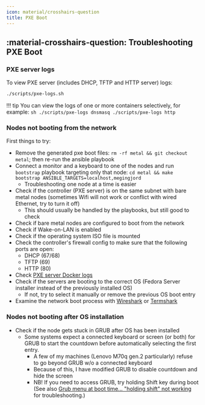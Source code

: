 ```yaml
---
icon: material/crosshairs-question
title: PXE Boot
---
```


## :material-crosshairs-question: Troubleshooting PXE Boot

### PXE server logs

To view PXE server (includes DHCP, TFTP and HTTP server) logs:

```sh
./scripts/pxe-logs.sh
```

!!! tip
    You can view the logs of one or more containers selectively, for example:
    ```sh
    ./scripts/pxe-logs dnsmasq
    ./scripts/pxe-logs http
    ```

### Nodes not booting from the network

First things to try:

- Remove the generated pxe boot files: `rm -rf metal && git checkout metal`; then re-run the ansible playbook
- Connect a monitor and a keyboard to one of the nodes and run `bootstrap` playbook targeting only that node: `cd metal && make bootstrap ANSIBLE_TARGETS=localhost,megingjord`
    - Troubleshooting one node at a time is easier
- Check if the controller (PXE server) is on the same subnet with bare metal nodes (sometimes Wifi will not work or conflict with wired Ethernet, try to turn it off)
    - This should usually be handled by the playbooks, but still good to check
- Check if bare metal nodes are configured to boot from the network
- Check if Wake-on-LAN is enabled
- Check if the operating system ISO file is mounted
- Check the controller's firewall config to make sure that the following ports are open:
    - DHCP (67/68)
    - TFTP (69)
    - HTTP (80)
- Check [PXE server Docker logs](#pxe-server-logs)
- Check if the servers are booting to the correct OS (Fedora Server installer instead of the previously installed OS)
    - If not, try to select it manually or remove the previous OS boot entry
- Examine the network boot process with [Wireshark](https://www.wireshark.org) or [Termshark](https://termshark.io)

### Nodes not booting after OS installation

- Check if the node gets stuck in GRUB after OS has been installed
    - Some systems expect a connected keyboard or screen (or both) for GRUB to start the countdown before automatically selecting the first entry. 
        - A few of my machines (Lenovo M70q gen.2 particularly) refuse to go beyond GRUB w/o a connected keyboard
        - Because of this, I have modified GRUB to disable countdown and hide the screen
        - NB! If you need to access GRUB, try holding <key>Shift</key> key during boot (See also [Grub menu at boot time... "holding shift" not working](https://askubuntu.com/questions/668049/grub-menu-at-boot-time-holding-shift-not-working) for troubleshooting.)

